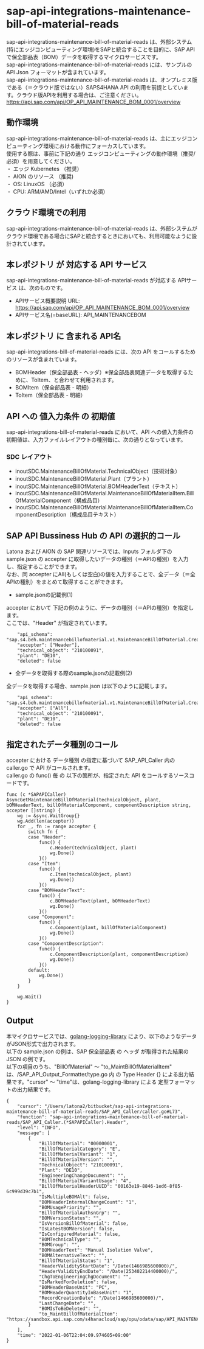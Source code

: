 # sap-api-integrations-maintenance-bill-of-material-reads  
sap-api-integrations-maintenance-bill-of-material-reads は、外部システム(特にエッジコンピューティング環境)をSAPと統合することを目的に、SAP API で保全部品表（BOM）データを取得するマイクロサービスです。  
sap-api-integrations-maintenance-bill-of-material-reads には、サンプルのAPI Json フォーマットが含まれています。  
sap-api-integrations-maintenance-bill-of-material-reads は、オンプレミス版である（＝クラウド版ではない）SAPS4HANA API の利用を前提としています。クラウド版APIを利用する場合は、ご注意ください。  
https://api.sap.com/api/OP_API_MAINTENANCE_BOM_0001/overview  

## 動作環境
sap-api-integrations-maintenance-bill-of-material-reads は、主にエッジコンピューティング環境における動作にフォーカスしています。   
使用する際は、事前に下記の通り エッジコンピューティングの動作環境（推奨/必須）を用意してください。   
・ エッジ Kubernetes （推奨）    
・ AION のリソース （推奨)    
・ OS: LinuxOS （必須）    
・ CPU: ARM/AMD/Intel（いずれか必須） 

## クラウド環境での利用  
sap-api-integrations-maintenance-bill-of-material-reads は、外部システムがクラウド環境である場合にSAPと統合するときにおいても、利用可能なように設計されています。  

## 本レポジトリ が 対応する API サービス
sap-api-integrations-maintenance-bill-of-material-reads が対応する APIサービス は、次のものです。

* APIサービス概要説明 URL: https://api.sap.com/api/OP_API_MAINTENANCE_BOM_0001/overview     
* APIサービス名(=baseURL): API_MAINTENANCEBOM

## 本レポジトリ に 含まれる API名
sap-api-integrations-bill-of-material-reads には、次の API をコールするためのリソースが含まれています。  

* BOMHeader（保全部品表 - ヘッダ）※保全部品表関連データを取得するために、ToItem、と合わせて利用されます。
* BOMItem（保全部品表 - 明細）
* ToItem（保全部品表 - 明細）

## API への 値入力条件 の 初期値
sap-api-integrations-bill-of-material-reads において、API への値入力条件の初期値は、入力ファイルレイアウトの種別毎に、次の通りとなっています。  

### SDC レイアウト

* inoutSDC.MaintenanceBillOfMaterial.TechnicalObject（技術対象）
* inoutSDC.MaintenanceBillOfMaterial.Plant（プラント）
* inoutSDC.MaintenanceBillOfMaterial.BOMHeaderText（テキスト）
* inoutSDC.MaintenanceBillOfMaterial.MaintenanceBillOfMaterialItem.BillOfMaterialComponent（構成品目）
* inoutSDC.MaintenanceBillOfMaterial.MaintenanceBillOfMaterialItem.ComponentDescription（構成品目テキスト）

## SAP API Bussiness Hub の API の選択的コール

Latona および AION の SAP 関連リソースでは、Inputs フォルダ下の sample.json の accepter に取得したいデータの種別（＝APIの種別）を入力し、指定することができます。  
なお、同 accepter にAll(もしくは空白)の値を入力することで、全データ（＝全APIの種別）をまとめて取得することができます。  

* sample.jsonの記載例(1)  

accepter において 下記の例のように、データの種別（＝APIの種別）を指定します。  
ここでは、"Header" が指定されています。    
  
```
	"api_schema": "sap.s4.beh.maintenancebillofmaterial.v1.MaintenanceBillOfMaterial.Created.v1",
	"accepter": ["Header"],
	"technical_object": "210100091",
	"plant": "DE10",
	"deleted": false
```
  
* 全データを取得する際のsample.jsonの記載例(2)  

全データを取得する場合、sample.json は以下のように記載します。  

```
	"api_schema": "sap.s4.beh.maintenancebillofmaterial.v1.MaintenanceBillOfMaterial.Created.v1",
	"accepter": ["All"],
	"technical_object": "210100091",
	"plant": "DE10",
	"deleted": false
```

## 指定されたデータ種別のコール

accepter における データ種別 の指定に基づいて SAP_API_Caller 内の caller.go で API がコールされます。  
caller.go の func() 毎 の 以下の箇所が、指定された API をコールするソースコードです。  

```
func (c *SAPAPICaller) AsyncGetMaintenanceBillOfMaterial(technicalObject, plant, bOMHeaderText, billOfMaterialComponent, componentDescription string, accepter []string) {
	wg := &sync.WaitGroup{}
	wg.Add(len(accepter))
	for _, fn := range accepter {
		switch fn {
		case "Header":
			func() {
				c.Header(technicalObject, plant)
				wg.Done()
			}()
		case "Item":
			func() {
				c.Item(technicalObject, plant)
				wg.Done()
			}()
		case "BOMHeaderText":
			func() {
				c.BOMHeaderText(plant, bOMHeaderText)
				wg.Done()
			}()
		case "Component":
			func() {
				c.Component(plant, billOfMaterialComponent)
				wg.Done()
			}()
		case "ComponentDescription":
			func() {
				c.ComponentDescription(plant, componentDescription)
				wg.Done()
			}()
		default:
			wg.Done()
		}
	}

	wg.Wait()
}
```

## Output  
本マイクロサービスでは、[golang-logging-library](https://github.com/latonaio/golang-logging-library) により、以下のようなデータがJSON形式で出力されます。  
以下の sample.json の例は、SAP 保全部品表  の ヘッダ が取得された結果の JSON の例です。  
以下の項目のうち、"BillOfMaterial" ～ "to_MaintBillOfMaterialItem" は、/SAP_API_Output_Formatter/type.go 内 の Type Header {} による出力結果です。"cursor" ～ "time"は、golang-logging-library による 定型フォーマットの出力結果です。  

```
{
	"cursor": "/Users/latona2/bitbucket/sap-api-integrations-maintenance-bill-of-material-reads/SAP_API_Caller/caller.go#L73",
	"function": "sap-api-integrations-maintenance-bill-of-material-reads/SAP_API_Caller.(*SAPAPICaller).Header",
	"level": "INFO",
	"message": [
		{
			"BillOfMaterial": "00000001",
			"BillOfMaterialCategory": "E",
			"BillOfMaterialVariant": "1",
			"BillOfMaterialVersion": "",
			"TechnicalObject": "210100091",
			"Plant": "DE10",
			"EngineeringChangeDocument": "",
			"BillOfMaterialVariantUsage": "4",
			"BillOfMaterialHeaderUUID": "00163e19-8846-1ed6-8f85-6c999d39c7b1",
			"IsMultipleBOMAlt": false,
			"BOMHeaderInternalChangeCount": "1",
			"BOMUsagePriority": "",
			"BillOfMaterialAuthsnGrp": "",
			"BOMVersionStatus": "",
			"IsVersionBillOfMaterial": false,
			"IsLatestBOMVersion": false,
			"IsConfiguredMaterial": false,
			"BOMTechnicalType": "",
			"BOMGroup": "",
			"BOMHeaderText": "Manual Isolation Valve",
			"BOMAlternativeText": "",
			"BillOfMaterialStatus": "1",
			"HeaderValidityStartDate": "/Date(1466985600000)/",
			"HeaderValidityEndDate": "/Date(253402214400000)/",
			"ChgToEngineeringChgDocument": "",
			"IsMarkedForDeletion": false,
			"BOMHeaderBaseUnit": "PC",
			"BOMHeaderQuantityInBaseUnit": "1",
			"RecordCreationDate": "/Date(1466985600000)/",
			"LastChangeDate": "",
			"BOMIsToBeDeleted": "",
			"to_MaintBillOfMaterialItem": "https://sandbox.api.sap.com/s4hanacloud/sap/opu/odata/sap/API_MAINTENANCEBOM/BOMHeader(BillOfMaterial='00000001',BillOfMaterialCategory='E',BillOfMaterialVariant='1',BillOfMaterialVersion='',TechnicalObject='210100091',Plant='DE10',EngineeringChangeDocument='',BillOfMaterialVariantUsage='4')/to_MaintBillOfMaterialItem"
		}
	],
	"time": "2022-01-06T22:04:09.974605+09:00"
}
```
